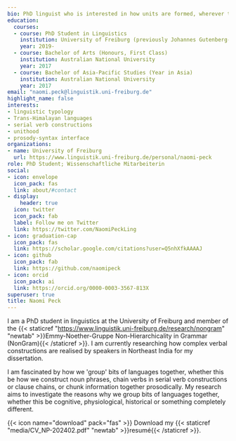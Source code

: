 ```yaml
---
bio: PhD linguist who is interested in how units are formed, wherever they are found in language.
education:
  courses:
  - course: PhD Student in Linguistics
    institution: University of Freiburg (previously Johannes Gutenberg-Universität Mainz)
    year: 2019-
  - course: Bachelor of Arts (Honours, First Class)
    institution: Australian National University
    year: 2017
  - course: Bachelor of Asia-Pacific Studies (Year in Asia)
    institution: Australian National University
    year: 2017
email: "naomi.peck@linguistik.uni-freiburg.de"
highlight_name: false
interests:
- linguistic typology
- Trans-Himalayan languages
- serial verb constructions
- unithood
- prosody-syntax interface
organizations:
- name: University of Freiburg
  url: https://www.linguistik.uni-freiburg.de/personal/naomi-peck
role: PhD Student; Wissenschaftliche Mitarbeiterin
social:
- icon: envelope
  icon_pack: fas
  link: about/#contact
- display:
    header: true
  icon: twitter
  icon_pack: fab
  label: Follow me on Twitter
  link: https://twitter.com/NaomiPeckLing
- icon: graduation-cap
  icon_pack: fas
  link: https://scholar.google.com/citations?user=Q5nhXfkAAAAJ
- icon: github
  icon_pack: fab
  link: https://github.com/naomipeck
- icon: orcid
  icon_pack: ai
  link: https://orcid.org/0000-0003-3567-813X
superuser: true
title: Naomi Peck
---
```


I am a PhD student in linguistics at the University of Freiburg and member of the {{< staticref "https://www.linguistik.uni-freiburg.de/research/nongram" "newtab" >}}Emmy-Noether-Gruppe Non-Hierarchicality in Grammar (NonGram){{< /staticref >}}. I am currently researching how complex verbal constructions are realised by speakers in Northeast India for my dissertation.

I am fascinated by how we 'group' bits of languages together, whether this be how we construct noun phrases, chain verbs in serial verb constructions or clause chains, or chunk information together prosodically. My research aims to investigate the reasons why we group bits of languages together, whether this be cognitive, physiological, historical or something completely different.

{{< icon name="download" pack="fas" >}} Download my {{< staticref "media/CV_NP-202402.pdf" "newtab" >}}resumé{{< /staticref >}}.

